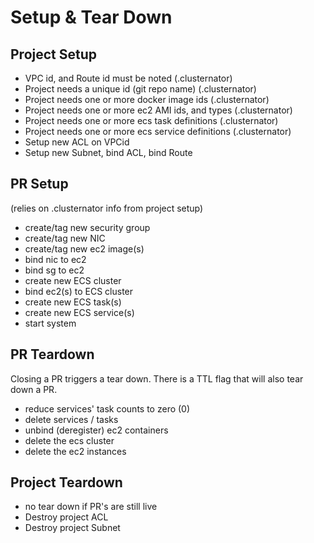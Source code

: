 Setup & Tear Down
=================

## Project Setup

- VPC id, and Route id must be noted (.clusternator)
- Project needs a unique id (git repo name) (.clusternator)
- Project needs one or more docker image ids (.clusternator)
- Project needs one or more ec2 AMI ids, and types (.clusternator)
- Project needs one or more ecs task definitions (.clusternator)
- Project needs one or more ecs service definitions (.clusternator)
- Setup new ACL on VPCid
- Setup new Subnet, bind ACL, bind Route


## PR Setup

(relies on .clusternator info from project setup)

- create/tag new security group
- create/tag new NIC
- create/tag new ec2 image(s)
- bind nic to ec2
- bind sg to ec2
- create new ECS cluster
- bind ec2(s) to ECS cluster
- create new ECS task(s)
- create new ECS service(s)
- start system


## PR Teardown

Closing a PR triggers a tear down.  There is a TTL flag that will also tear down
a PR.

- reduce services' task counts to zero (0)
- delete services / tasks
- unbind (deregister) ec2 containers
- delete the ecs cluster
- delete the ec2 instances


## Project Teardown

- no tear down if PR's are still live
- Destroy project ACL
- Destroy project Subnet
